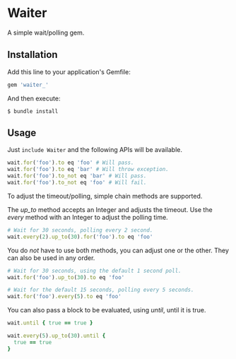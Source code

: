 # Waiter

A simple wait/polling gem.

## Installation

Add this line to your application's Gemfile:

```ruby
gem 'waiter_'
```

And then execute:

    $ bundle install

## Usage

Just `include Waiter` and the following APIs will be available.

```ruby
wait.for('foo').to eq 'foo' # Will pass.
wait.for('foo').to eq 'bar' # Will throw exception.
wait.for('foo').to_not eq 'bar' # Will pass.
wait.for('foo').to_not eq 'foo' # Will fail.
```

To adjust the timeout/polling, simple chain methods are supported.

The *up_to* method accepts an Integer and adjusts the timeout.
Use the *every* method with an Integer to adjust the polling time.

```ruby
# Wait for 30 seconds, polling every 2 second.
wait.every(2).up_to(30).for('foo').to eq 'foo'
```

You do *not* have to use both methods, you can adjust one or the other. They can also be used in any order.

```ruby
# Wait for 30 seconds, using the default 1 second poll.
wait.for('foo').up_to(30).to eq 'foo'

# Wait for the default 15 seconds, polling every 5 seconds.
wait.for('foo').every(5).to eq 'foo'
```

You can also pass a block to be evaluated, using *until*, until it is true.

```ruby
wait.until { true == true }

wait.every(5).up_to(30).until {
  true == true
}
```
